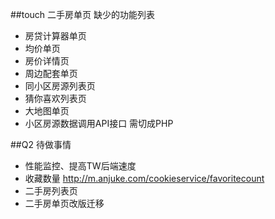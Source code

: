 ##touch 二手房单页 缺少的功能列表

* 房贷计算器单页
* 均价单页
* 房价详情页
* 周边配套单页
* 同小区房源列表页
* 猜你喜欢列表页
* 大地图单页
* 小区房源数据调用API接口 需切成PHP


##Q2 待做事情
* 性能监控、提高TW后端速度
* 收藏数量  http://m.anjuke.com/cookieservice/favoritecount
* 二手房列表页
* 二手房单页改版迁移

